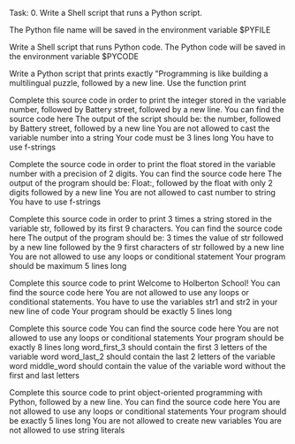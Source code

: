 Task: 0. Write a Shell script that runs a Python script.

The Python file name will be saved in the environment variable $PYFILE

Write a Shell script that runs Python code. The Python code will be saved in the environment variable $PYCODE

Write a Python script that prints exactly "Programming is like building a multilingual puzzle, followed by a new line. Use the function print

Complete this source code in order to print the integer stored in the variable number, followed by Battery street, followed by a new line. You can find the source code here The output of the script should be: the number, followed by Battery street, followed by a new line You are not allowed to cast the variable number into a string Your code must be 3 lines long You have to use f-strings

Complete the source code in order to print the float stored in the variable number with a precision of 2 digits. You can find the source code here The output of the program should be: Float:, followed by the float with only 2 digits followed by a new line You are not allowed to cast number to string You have to use f-strings

Complete this source code in order to print 3 times a string stored in the variable str, followed by its first 9 characters. You can find the source code here The output of the program should be: 3 times the value of str followed by a new line followed by the 9 first characters of str followed by a new line You are not allowed to use any loops or conditional statement Your program should be maximum 5 lines long

Complete this source code to print Welcome to Holberton School! You can find the source code here You are not allowed to use any loops or conditional statements. You have to use the variables str1 and str2 in your new line of code Your program should be exactly 5 lines long

Complete this source code You can find the source code here You are not allowed to use any loops or conditional statements Your program should be exactly 8 lines long word_first_3 should contain the first 3 letters of the variable word word_last_2 should contain the last 2 letters of the variable word middle_word should contain the value of the variable word without the first and last letters

Complete this source code to print object-oriented programming with Python, followed by a new line. You can find the source code here You are not allowed to use any loops or conditional statements Your program should be exactly 5 lines long You are not allowed to create new variables You are not allowed to use string literals
